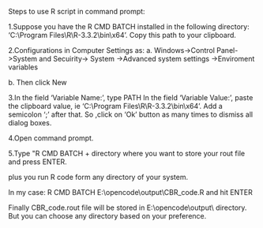 






Steps to use R script in command prompt:

1.Suppose you have the R CMD BATCH installed in the following directory: ‘C:\Program Files\R\R-3.3.2\bin\x64’. Copy this path to your clipboard.

2.Configurations in Computer Settings as:
  a. Windows->Control Panel->System and Secuirity-> System ->Advanced system settings ->Enviroment variables
  
  b. Then click New
  
3.In the field ‘Variable Name:’, type PATH
  In the field ‘Variable Value:’, paste the clipboard value, ie ‘C:\Program Files\R\R-3.3.2\bin\x64’. Add a semicolon ‘;’ after that. 
  So ,click on ‘Ok’ button as many times to dismiss all dialog boxes.
  
4.Open command prompt.

5.Type "R CMD BATCH + directory where you want to store your rout file and press ENTER.

plus you run R code form any directory of your system.

In my case: R CMD BATCH E:\opencode\output\CBR_code.R and hit ENTER

Finally CBR_code.rout file will be stored in E:\opencode\output\ directory. But you can choose any directory based on your preference.
